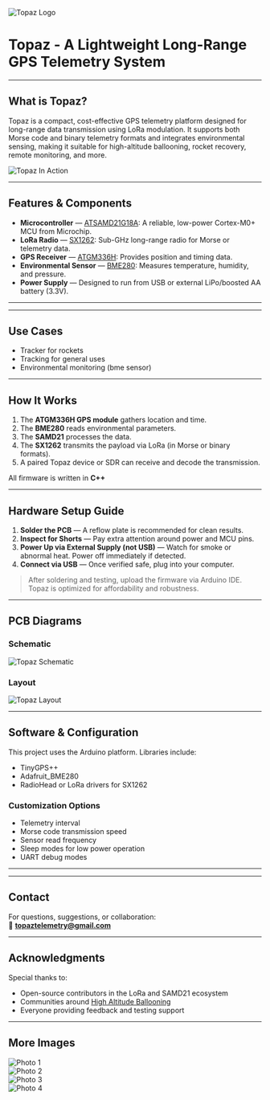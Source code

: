 ![Topaz Logo](https://github.com/user-attachments/assets/f2879cd7-5488-43de-9e77-05d04c68f9a8)

# Topaz - A Lightweight Long-Range GPS Telemetry System


---

## What is Topaz?

Topaz is a compact, cost-effective GPS telemetry platform designed for long-range data transmission using LoRa modulation. It supports both Morse code and binary telemetry formats and integrates environmental sensing, making it suitable for high-altitude ballooning, rocket recovery, remote monitoring, and more.

![Topaz In Action](https://github.com/user-attachments/assets/378aa5f3-1122-452e-8baf-344f799cf8b8)

---

## Features & Components

- **Microcontroller** — [ATSAMD21G18A](https://www.microchip.com/en-us/product/atsamd21g18): A reliable, low-power Cortex-M0+ MCU from Microchip.
- **LoRa Radio** — [SX1262](https://www.semtech.com/products/wireless-rf/lora-transceivers/sx1262): Sub-GHz long-range radio for Morse or telemetry data.
- **GPS Receiver** — [ATGM336H](https://jlcpcb.com/partdetail/Zhongkewei-ATGM336H5N31/C90770): Provides position and timing data.
- **Environmental Sensor** — [BME280](https://www.bosch-sensortec.com/products/environmental-sensors/humidity-sensors-bme280/): Measures temperature, humidity, and pressure.
- **Power Supply** — Designed to run from USB or external LiPo/boosted AA battery (3.3V).

---


---

## Use Cases

- Tracker for rockets
- Tracking for general uses
- Environmental monitoring (bme sensor)  

---

## How It Works

1. The **ATGM336H GPS module** gathers location and time.  
2. The **BME280** reads environmental parameters.  
3. The **SAMD21** processes the data.  
4. The **SX1262** transmits the payload via LoRa (in Morse or binary formats).  
5. A paired Topaz device or SDR can receive and decode the transmission.

All firmware is written in **C++**

---

## Hardware Setup Guide

1. **Solder the PCB** — A reflow plate is recommended for clean results.  
2. **Inspect for Shorts** — Pay extra attention around power and MCU pins.  
3. **Power Up via External Supply (not USB)** — Watch for smoke or abnormal heat. Power off immediately if detected.  
4. **Connect via USB** — Once verified safe, plug into your computer.

> After soldering and testing, upload the firmware via Arduino IDE. Topaz is optimized for affordability and robustness.

---

## PCB Diagrams

### Schematic

![Topaz Schematic](https://github.com/user-attachments/assets/f2879cd7-5488-43de-9e77-05d04c68f9a8)

### Layout

![Topaz Layout](https://github.com/user-attachments/assets/378aa5f3-1122-452e-8baf-344f799cf8b8)

---

## Software & Configuration

This project uses the Arduino platform. Libraries include:

- TinyGPS++  
- Adafruit_BME280  
- RadioHead or LoRa drivers for SX1262  

### Customization Options

- Telemetry interval  
- Morse code transmission speed  
- Sensor read frequency  
- Sleep modes for low power operation  
- UART debug modes

---



---

## Contact

For questions, suggestions, or collaboration:  
📧 **topaztelemetry@gmail.com**

---

## Acknowledgments

Special thanks to:

- Open-source contributors in the LoRa and SAMD21 ecosystem  
- Communities around [High Altitude Ballooning](https://en.wikipedia.org/wiki/High-altitude_balloon)  
- Everyone providing feedback and testing support

---

## More Images

![Photo 1](https://cloud-ivkikeghh-hack-club-bot.vercel.app/0img_20241231_123601.jpg)  
![Photo 2](https://cloud-as6j73c1n-hack-club-bot.vercel.app/0img_6985.jpg)  
![Photo 3](https://cloud-as6j73c1n-hack-club-bot.vercel.app/2img_6986.jpg)  
![Photo 4](https://cloud-as6j73c1n-hack-club-bot.vercel.app/3img_6981.jpg)

